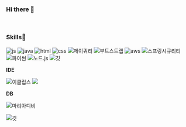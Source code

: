 ### Hi there 👋
<br />

### Skills🌟
![js](https://img.shields.io/badge/JavaScript-F7DF1E?style=for-the-badge&logo=JavaScript&logoColor=white)
![java](https://img.shields.io/badge/Java-ED8B00?style=for-the-badge&logo=openjdk&logoColor=white)
![html](https://img.shields.io/badge/HTML5-E34F26?style=for-the-badge&logo=html5&logoColor=white)
![css](https://img.shields.io/badge/CSS3-1572B6?style=for-the-badge&logo=css3&logoColor=white)
![제이쿼리](https://img.shields.io/badge/jQuery-0769AD?style=for-the-badge&logo=jquery&logoColor=white)
![부트스트랩](https://img.shields.io/badge/Bootstrap-563D7C?style=for-the-badge&logo=bootstrap&logoColor=white)
![aws](	https://img.shields.io/badge/Amazon_AWS-232F3E?style=for-the-badge&logo=amazon-aws&logoColor=white)
![스프링시큐리티](https://img.shields.io/badge/Spring_Security-6DB33F?style=for-the-badge&logo=Spring-Security&logoColor=white)
![파이썬](https://img.shields.io/badge/Python-3776AB?style=for-the-badge&logo=python&logoColor=white)
![노드.js](https://img.shields.io/badge/Node.js-43853D?style=for-the-badge&logo=node.js&logoColor=white)
![깃](https://img.shields.io/badge/GIT-E44C30?style=for-the-badge&logo=git&logoColor=white)


**IDE**

![이클립스](https://img.shields.io/badge/Eclipse-2C2255?style=for-the-badge&logo=eclipse&logoColor=white)
<img src="https://img.shields.io/badge/spring Sts4-6DB33F?style=for-the-badge&logo=spring&logoColor=white">


**DB**

![마리아디비](https://img.shields.io/badge/MariaDB-003545?style=for-the-badge&logo=mariadb&logoColor=white)

![깃](https://img.shields.io/badge/GIT-E44C30?style=for-the-badge&logo=git&logoColor=white)
